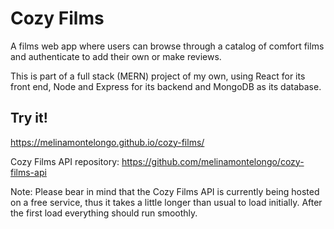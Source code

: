 # Cozy Films
A films web app where users can browse through a catalog of comfort films and authenticate to add their own or make reviews. 

This is part of a full stack (MERN) project of my own, using React for its front end, Node and Express for its backend and MongoDB as its database.

## Try it!
https://melinamontelongo.github.io/cozy-films/

Cozy Films API repository: https://github.com/melinamontelongo/cozy-films-api

Note: Please bear in mind that the Cozy Films API is currently being hosted on a free service, thus it takes a little longer than usual to load initially. After the first load everything should run smoothly.
